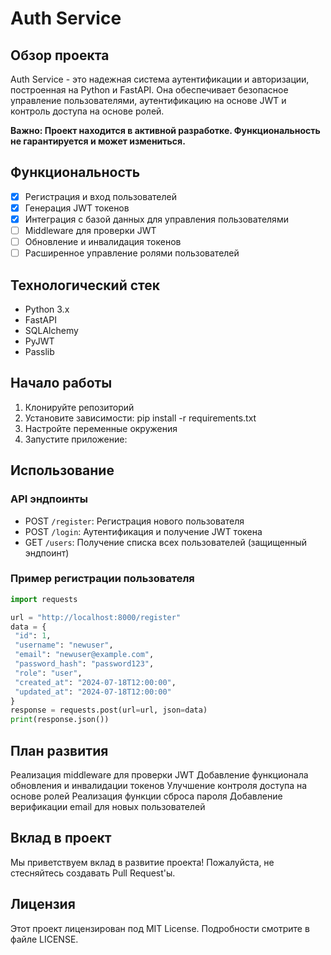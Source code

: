 # Auth Service

## Обзор проекта

Auth Service - это надежная система аутентификации и авторизации, построенная на Python и FastAPI. Она обеспечивает безопасное управление пользователями, аутентификацию на основе JWT и контроль доступа на основе ролей.

**Важно: Проект находится в активной разработке. Функциональность не гарантируется и может измениться.**

## Функциональность

- [x] Регистрация и вход пользователей
- [x] Генерация JWT токенов
- [x] Интеграция с базой данных для управления пользователями
- [ ] Middleware для проверки JWT
- [ ] Обновление и инвалидация токенов
- [ ] Расширенное управление ролями пользователей

## Технологический стек

- Python 3.x
- FastAPI
- SQLAlchemy
- PyJWT
- Passlib

## Начало работы

1. Клонируйте репозиторий
2. Установите зависимости: pip install -r requirements.txt
3. Настройте переменные окружения
4. Запустите приложение:
## Использование

### API эндпоинты

- POST `/register`: Регистрация нового пользователя
- POST `/login`: Аутентификация и получение JWT токена
- GET `/users`: Получение списка всех пользователей (защищенный эндпоинт)

### Пример регистрации пользователя

```python
import requests

url = "http://localhost:8000/register"
data = {
 "id": 1,
 "username": "newuser",
 "email": "newuser@example.com",
 "password_hash": "password123",
 "role": "user",
 "created_at": "2024-07-18T12:00:00",
 "updated_at": "2024-07-18T12:00:00"
}
response = requests.post(url=url, json=data)
print(response.json())
```

## План развития

Реализация middleware для проверки JWT
Добавление функционала обновления и инвалидации токенов
Улучшение контроля доступа на основе ролей
Реализация функции сброса пароля
Добавление верификации email для новых пользователей

## Вклад в проект
Мы приветствуем вклад в развитие проекта! Пожалуйста, не стесняйтесь создавать Pull Request'ы.

## Лицензия
Этот проект лицензирован под MIT License. Подробности смотрите в файле LICENSE.
